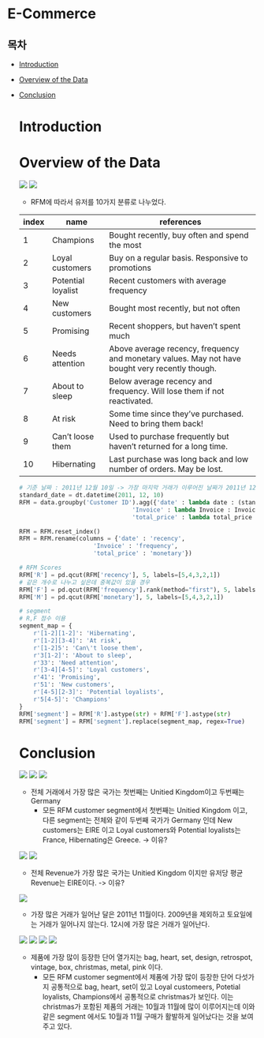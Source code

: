 # E-Commerce 

## 목차
- [Introduction](#introduction)
- [Overview of the Data](#overview-of-the-data)
- [Conclusion](#conclusion)

    <!-- * [Preprocess](#preprocess)
<!-- - [Exploratory Data Analysis](#exploratory-data-analysis)
    * [Numerical Data](#numerical-data)
    * [Categorical Data](#categorical-data)
- [Machine Learning Modeling](#machine-learning-modeling)
    * [Testing algorithm](#testing-algorithm)
    * [Feature Importances](#feature-importances)
    * [Learning Curve](#learning-curve)
    * [Confusion Matrix](#confusion-matrix)
- [Retrospect](#retrospect) -->


# Introduction
# Overview of the Data

![](images/RFM_Segments.png)
![](images/recency_frequency_segment_scatter.png)

- RFM에 따라서 유저를 10가지 분류로 나누었다. 

| index | name | references | 
| --- | --- | --- |
| 1 | Champions | Bought recently, buy often and spend the most | 
| 2 | Loyal customers | Buy on a regular basis. Responsive to promotions | 
| 3 | Potential loyalist | Recent customers with average frequency |
| 4 | New customers | Bought most recently, but not often |
| 5 | Promising | Recent shoppers, but haven’t spent much |
| 6 | Needs attention | Above average recency, frequency and monetary values. May not have bought very recently though. |
| 7 | About to sleep | Below average recency and frequency. Will lose them if not reactivated. | 
| 8 | At risk | Some time since they’ve purchased. Need to bring them back! |
| 9 | Can’t loose them | Used to purchase frequently but haven’t returned for a long time. |
| 10 | Hibernating | Last purchase was long back and low number of orders. May be lost. |


``` python
# 기준 날짜 : 2011년 12월 10일 -> 가장 마지막 거래가 이루어진 날짜가 2011년 12월 9일이기 때문
standard_date = dt.datetime(2011, 12, 10)
RFM = data.groupby('Customer ID').agg({'date' : lambda date : (standard_date - date.max()).days,
                                'Invoice' : lambda Invoice : Invoice.nunique(),
                                'total_price' : lambda total_price : total_price.sum()})

RFM = RFM.reset_index()
RFM = RFM.rename(columns = {'date' : 'recency',
                     'Invoice' : 'frequency',
                     'total_price' : 'monetary'})

# RFM Scores
RFM['R'] = pd.qcut(RFM['recency'], 5, labels=[5,4,3,2,1])
# 같은 개수로 나누고 싶은데 중복값이 있을 경우
RFM['F'] = pd.qcut(RFM['frequency'].rank(method="first"), 5, labels=[5,4,3,2,1])
RFM['M'] = pd.qcut(RFM['monetary'], 5, labels=[5,4,3,2,1])

# segment
# R,F 점수 이용
segment_map = {
    r'[1-2][1-2]': 'Hibernating',
    r'[1-2][3-4]': 'At risk',
    r'[1-2]5': 'Can\'t loose them',
    r'3[1-2]': 'About to sleep',
    r'33': 'Need attention',
    r'[3-4][4-5]': 'Loyal customers',
    r'41': 'Promising',
    r'51': 'New customers',
    r'[4-5][2-3]': 'Potential loyalists',
    r'5[4-5]': 'Champions'
}
RFM['segment'] = RFM['R'].astype(str) + RFM['F'].astype(str)
RFM['segment'] = RFM['segment'].replace(segment_map, regex=True)
```

# Conclusion

![](images/country_most_transaction.png)
![](images/Country.png)
![](images/Country_without_UK.png)

- 전체 거래에서 가장 많은 국가는 첫번째는 Unitied Kingdom이고 두번째는 Germany
    - 모든 RFM customer segment에서 첫번째는 Unitied Kingdom 이고,
다른 segment는 전체와 같이 두번째 국가가 Germany 인데 New customers는 EIRE 이고 Loyal customers와 Potential loyalists는 France, Hibernating은 Greece. -> 이유?

![](images/country_most_revenue.png)
![](images/country_most_average_revenue_per_paying_user.png)

- 전체 Revenue가 가장 많은 국가는 Unitied Kingdom 이지만 유저당 평균 Revenue는 EIRE이다. -> 이유?

![](images/date_analysis.png)
- 가장 많은 거래가 일어난 달은 2011년 11월이다. 2009년을 제외하고 토요일에는 거래가 일어나지 않는다. 12시에 가장 많은 거래가 일어난다. 

![](images/most_word.png)
![](images/most_common_word_by_segments.png)
![](images/word_christmas_products_transactions.png)
![](iamges/word_christmas_products_transactions(segments).png)
- 제품에 가장 많이 등장한 단어 열가지는 bag, heart, set, design, retrospot, vintage, box, christmas, metal, pink 이다.
    - 모든 RFM customer segment에서 제품에 가장 많이 등장한 단어 다섯가지 공통적으로 bag, heart, set이 있고 Loyal customeers, Potetial loyalists, Champions에서 공통적으로 christmas가 보인다. 이는 christmas가 포함된 제품의 거래는 10월과 11월에 많이 이루어지는데 이와 같은 segment 에서도 10월과 11월 구매가 활발하게 일어났다는 것을 보여주고 있다. 
